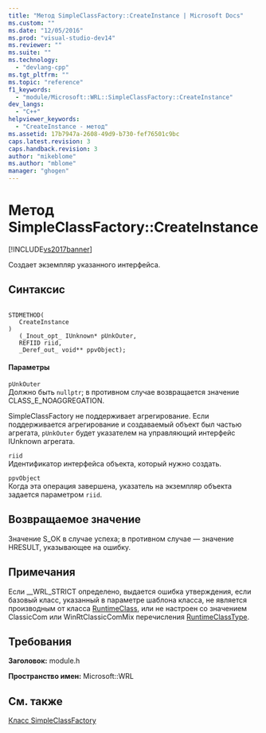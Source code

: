 ```yaml
---
title: "Метод SimpleClassFactory::CreateInstance | Microsoft Docs"
ms.custom: ""
ms.date: "12/05/2016"
ms.prod: "visual-studio-dev14"
ms.reviewer: ""
ms.suite: ""
ms.technology: 
  - "devlang-cpp"
ms.tgt_pltfrm: ""
ms.topic: "reference"
f1_keywords: 
  - "module/Microsoft::WRL::SimpleClassFactory::CreateInstance"
dev_langs: 
  - "C++"
helpviewer_keywords: 
  - "CreateInstance - метод"
ms.assetid: 17b7947a-2608-49d9-b730-fef76501c9bc
caps.latest.revision: 3
caps.handback.revision: 3
author: "mikeblome"
ms.author: "mblome"
manager: "ghogen"
---
```

# Метод SimpleClassFactory::CreateInstance
[!INCLUDE[vs2017banner](../assembler/inline/includes/vs2017banner.md)]

Создает экземпляр указанного интерфейса.  
  
## Синтаксис  
  
```  
  
STDMETHOD(  
   CreateInstance  
)  
   (_Inout_opt_ IUnknown* pUnkOuter,   
   REFIID riid,   
   _Deref_out_ void** ppvObject);  
```  
  
#### Параметры  
 `pUnkOuter`  
 Должно быть `nullptr`; в противном случае возвращается значение CLASS\_E\_NOAGGREGATION.  
  
 SimpleClassFactory не поддерживает агрегирование.  Если поддерживается агрегирование и создаваемый объект был частью агрегата, `pUnkOuter` будет указателем на управляющий интерфейс IUnknown агрегата.  
  
 `riid`  
 Идентификатор интерфейса объекта, который нужно создать.  
  
 `ppvObject`  
 Когда эта операция завершена, указатель на экземпляр объекта задается параметром `riid`.  
  
## Возвращаемое значение  
 Значение S\_ОК в случае успеха; в противном случае — значение HRESULT, указывающее на ошибку.  
  
## Примечания  
 Если \_\_WRL\_STRICT определено, выдается ошибка утверждения, если базовый класс, указанный в параметре шаблона класса, не является производным от класса [RuntimeClass](../windows/runtimeclass-class.md), или не настроен со значением ClassicCom или WinRtClassicComMix перечисления [RuntimeClassType](../windows/runtimeclasstype-enumeration.md).  
  
## Требования  
 **Заголовок:** module.h  
  
 **Пространство имен:** Microsoft::WRL  
  
## См. также  
 [Класс SimpleClassFactory](../windows/simpleclassfactory-class.md)